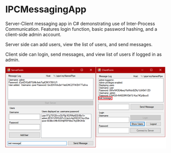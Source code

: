 # IPCMessagingApp
Server-Client messaging app in C# demonstrating use of Inter-Process Communication. Features login function, basic password hashing, and a client-side admin account.

Server side can add users, view the list of users, and send messages.

Client side can login, send messages, and view list of users if logged in as admin.

![Screenshot](https://github.com/ntaiprogrammer/IPCMessagingApp/blob/main/IPC_Server_Client/screenshot.png?raw=true)
